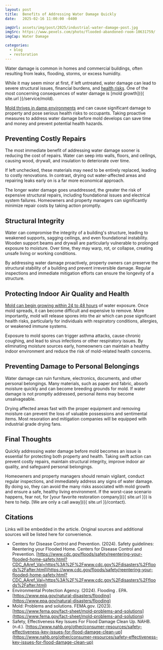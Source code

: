 ```yaml
---
layout: post
title:  Benefits of Addressing Water Damage Quickly
date:   2025-02-16 11:00:00 -0400

imgUrl: assets/img/post/2025/industrial-water-damage-post.jpg
imgSrc: https://www.pexels.com/photo/flooded-abandoned-room-10631759/
imgCap: Water Damage

categories:
  - blog
  - restoration
---
```


Water damage is common in homes and commercial buildings, often resulting from leaks, flooding, storms, or excess humidity.

While it may seem minor at first, if left untreated, water damage can lead to severe structural issues, financial burdens, and [health risks](https://www.cdc.gov/floods/safety/reentering-your-flooded-home-safety.html?CDC_AAref_Val=https%3A%2F%2Fwww.cdc.gov%2Fdisasters%2Ffloods%2Fafter.html). One of the most concerning consequences of water damage is [mold growth]({{ site.url }}/service/mold).

[Mold thrives in damp environments](https://www.fema.gov/fact-sheet/mold-problems-and-solutions) and can cause significant damage to property and pose serious health risks to occupants. Taking proactive measures to address water damage before mold develops can save time and money and prevent potential health hazards.

## Preventing Costly Repairs

The most immediate benefit of addressing water damage sooner is reducing the cost of repairs. Water can seep into walls, floors, and ceilings, causing wood, drywall, and insulation to deteriorate over time.

If left unchecked, these materials may need to be entirely replaced, leading to costly renovations. In contrast, drying out water-affected areas and repairing leaks early on is a far more economical approach.

The longer water damage goes unaddressed, the greater the risk of expensive structural repairs, including foundational issues and electrical system failures. Homeowners and property managers can significantly minimize repair costs by taking action promptly.

## Structural Integrity

Water can compromise the integrity of a building's structure, leading to weakened supports, sagging ceilings, and even foundational instability. Wooden support beams and drywall are particularly vulnerable to prolonged exposure to moisture. Over time, they may warp, rot, or collapse, creating unsafe living or working conditions.

By addressing water damage proactively, property owners can preserve the structural stability of a building and prevent irreversible damage. Regular inspections and immediate mitigation efforts can ensure the longevity of a structure.

## Protecting Indoor Air Quality and Health

[Mold can begin growing within 24 to 48 hours](https://www.epa.gov/natural-disasters/flooding) of water exposure. Once mold spreads, it can become difficult and expensive to remove. More importantly, mold will release spores into the air which can pose significant health risks, particularly for individuals with respiratory conditions, allergies, or weakened immune systems.

Exposure to mold spores can trigger asthma attacks, cause chronic coughing, and lead to sinus infections or other respiratory issues. By eliminating moisture sources early, homeowners can maintain a healthy indoor environment and reduce the risk of mold-related health concerns.

## Preventing Damage to Personal Belongings

Water damage can ruin furniture, electronics, documents, and other personal belongings. Many materials, such as paper and fabric, absorb moisture quickly and can become breeding grounds for mold. If water damage is not promptly addressed, personal items may become unsalvageable.

Drying affected areas fast with the proper equipment and removing moisture can prevent the loss of valuable possessions and sentimental items. Most resoration and mitigation companies will be equipped with industrial grade drying fans.

## Final Thoughts

Quickly addressing water damage before mold becomes an issue is essential for protecting both property and health. Taking swift action can prevent costly repairs, maintain structural integrity, improve indoor air quality, and safeguard personal belongings.

Homeowners and property managers should remain vigilant, conduct regular inspections, and immediately address any signs of water damage. By doing so, they can avoid the many risks associated with mold growth and ensure a safe, healthy living environment. If the worst-case scenario happens, fear not, for [your favorite restoration company]({{ site.url }}) is here to help. [We are only a call away]({{ site.url }}/contact).

## Citations

Links will be embedded in the article. Original sources and additional sources will be listed here for convenience.

- Centers for Disease Control and Prevention. (2024). Safety guidelines: Reentering your Flooded Home. Centers for Disease Control and Prevention. [https://www.cdc.gov/floods/safety/reentering-your-flooded-home-safety.html?CDC_AAref_Val=https%3A%2F%2Fwww.cdc.gov%2Fdisasters%2Ffloods%2Fafter.html](https://www.cdc.gov/floods/safety/reentering-your-flooded-home-safety.html?CDC_AAref_Val=https%3A%2F%2Fwww.cdc.gov%2Fdisasters%2Ffloods%2Fafter.html)
- Environmental Protection Agency. (2024). Flooding . EPA. [https://www.epa.gov/natural-disasters/flooding](https://www.epa.gov/natural-disasters/flooding)
- Mold: Problems and solutions. FEMA.gov. (2023). [https://www.fema.gov/fact-sheet/mold-problems-and-solutions](https://www.fema.gov/fact-sheet/mold-problems-and-solutions)
- Safety, Effectiveness Key Issues For Flood Damage Clean Up. NAHB. (n.d.). [https://www.nahb.org/other/consumer-resources/safety-effectiveness-key-issues-for-flood-damage-clean-up](https://www.nahb.org/other/consumer-resources/safety-effectiveness-key-issues-for-flood-damage-clean-up)